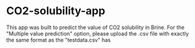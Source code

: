 # CO2-solubility-app

This app was built to predict the value of CO2 solubility in Brine. For the "Multiple value prediction" option, please upload the .csv file with exactly the same format as the "testdata.csv" has
